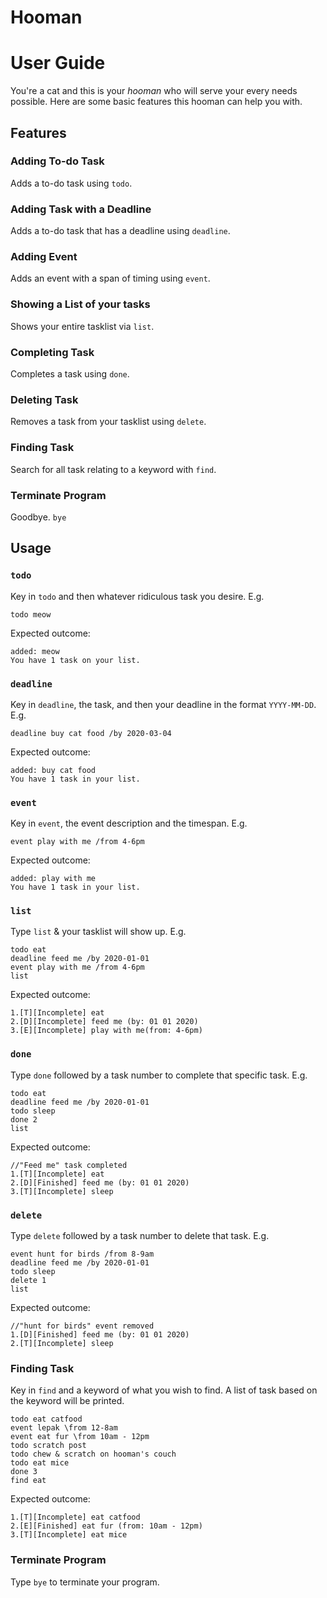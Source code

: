 # Hooman 
# User Guide
You're a cat and this is your *hooman* who will serve your every needs possible.  Here are some basic features this hooman can help you with.
## Features 

### Adding To-do Task 
Adds a to-do task using `todo`.
### Adding Task with a Deadline 
Adds a to-do task that has a deadline using `deadline`.
### Adding Event 
Adds an event with a span of timing using `event`.
### Showing a List of your tasks
Shows your entire tasklist via `list`.
### Completing Task
Completes a task using `done`.
### Deleting Task
Removes a task from your tasklist using `delete`.
### Finding Task
Search for all task relating to a keyword with `find`.
### Terminate Program
Goodbye. `bye`

## Usage

### `todo` 
Key in `todo` and then whatever ridiculous task you desire.
E.g. 
```
todo meow
```
Expected outcome:
```
added: meow
You have 1 task on your list.
```

### `deadline`
Key in `deadline`, the task, and then your deadline in the format `YYYY-MM-DD`.
E.g. 
```
deadline buy cat food /by 2020-03-04
```
Expected outcome:
```
added: buy cat food
You have 1 task in your list.
```

### `event` 
Key in `event`, the event description and the timespan. 
E.g. 
```
event play with me /from 4-6pm
```
Expected outcome:
```
added: play with me
You have 1 task in your list.
```

### `list`
Type `list` & your tasklist will show up.
E.g.
```
todo eat
deadline feed me /by 2020-01-01
event play with me /from 4-6pm
list
```
Expected outcome:
```
1.[T][Incomplete] eat
2.[D][Incomplete] feed me (by: 01 01 2020)
3.[E][Incomplete] play with me(from: 4-6pm)
```

### `done`
Type `done` followed by a task number to complete that specific task.
E.g.
```
todo eat
deadline feed me /by 2020-01-01
todo sleep
done 2
list
```
Expected outcome:
```
//"Feed me" task completed
1.[T][Incomplete] eat
2.[D][Finished] feed me (by: 01 01 2020)
3.[T][Incomplete] sleep
```

### `delete` 
Type `delete` followed by a task number to delete that task.
E.g.
```
event hunt for birds /from 8-9am
deadline feed me /by 2020-01-01
todo sleep
delete 1
list
```
Expected outcome:
```
//"hunt for birds" event removed
1.[D][Finished] feed me (by: 01 01 2020)
2.[T][Incomplete] sleep
```

### Finding Task
Key in `find` and a keyword of what you wish to find. A list of task based on the keyword will be printed.
```
todo eat catfood
event lepak \from 12-8am
event eat fur \from 10am - 12pm
todo scratch post
todo chew & scratch on hooman's couch
todo eat mice
done 3
find eat
```
Expected outcome:
```
1.[T][Incomplete] eat catfood
2.[E][Finished] eat fur (from: 10am - 12pm)
3.[T][Incomplete] eat mice

```

### Terminate Program
Type `bye` to terminate your program.
